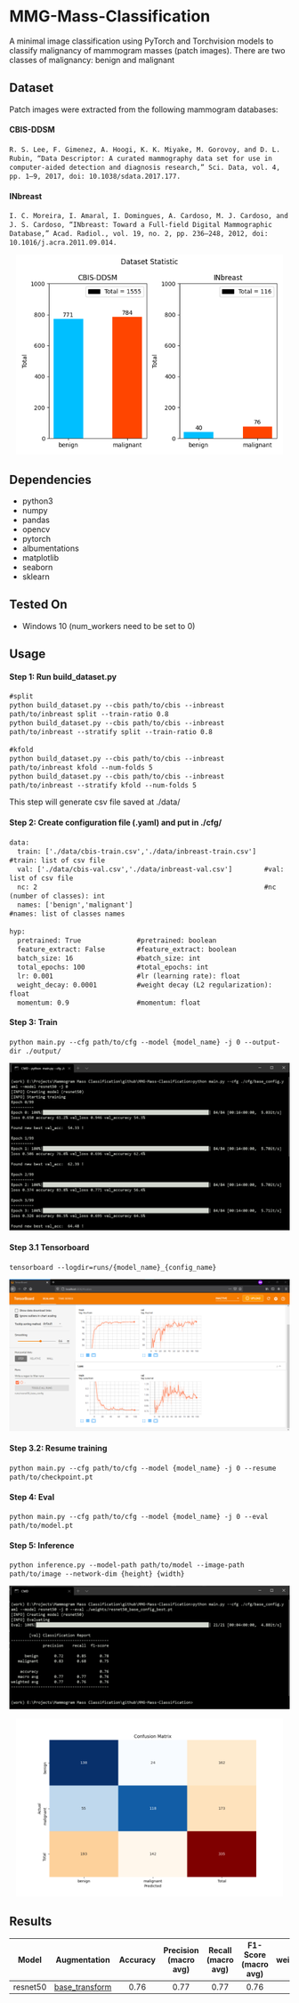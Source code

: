 # MMG-Mass-Classification
A minimal image classification using PyTorch and Torchvision models to classify malignancy of mammogram masses (patch images).
There are two classes of malignancy: benign and malignant

## Dataset
Patch images were extracted from the following mammogram databases:
#### CBIS-DDSM
```
R. S. Lee, F. Gimenez, A. Hoogi, K. K. Miyake, M. Gorovoy, and D. L. Rubin, “Data Descriptor: A curated mammography data set for use in computer-aided detection and diagnosis research,” Sci. Data, vol. 4, pp. 1–9, 2017, doi: 10.1038/sdata.2017.177.
```
#### INbreast
```
I. C. Moreira, I. Amaral, I. Domingues, A. Cardoso, M. J. Cardoso, and J. S. Cardoso, “INbreast: Toward a Full-field Digital Mammographic Database,” Acad. Radiol., vol. 19, no. 2, pp. 236–248, 2012, doi: 10.1016/j.acra.2011.09.014.
```

<p align="center">
  <img width="480" height="360" src="assets/stats.png">
</p>


## Dependencies
- python3
- numpy
- pandas
- opencv
- pytorch
- albumentations
- matplotlib
- seaborn
- sklearn

## Tested On
- Windows 10 (num_workers need to be set to 0)

## Usage
#### Step 1: Run build_dataset.py
```
#split
python build_dataset.py --cbis path/to/cbis --inbreast path/to/inbreast split --train-ratio 0.8
python build_dataset.py --cbis path/to/cbis --inbreast path/to/inbreast --stratify split --train-ratio 0.8

#kfold
python build_dataset.py --cbis path/to/cbis --inbreast path/to/inbreast kfold --num-folds 5
python build_dataset.py --cbis path/to/cbis --inbreast path/to/inbreast --stratify kfold --num-folds 5
```
This step will generate csv file saved at ./data/

#### Step 2: Create configuration file (.yaml) and put in ./cfg/
```
data:
  train: ['./data/cbis-train.csv','./data/inbreast-train.csv']  #train: list of csv file
  val: ['./data/cbis-val.csv','./data/inbreast-val.csv']        #val: list of csv file
  nc: 2                                                         #nc (number of classes): int
  names: ['benign','malignant']                                 #names: list of classes names

hyp:
  pretrained: True              #pretrained: boolean              
  feature_extract: False        #feature_extract: boolean
  batch_size: 16                #batch_size: int
  total_epochs: 100             #total_epochs: int
  lr: 0.001                     #lr (learning rate): float
  weight_decay: 0.0001          #weight decay (L2 regularization): float
  momentum: 0.9                 #momentum: float
```

#### Step 3: Train
```
python main.py --cfg path/to/cfg --model {model_name} -j 0 --output-dir ./output/
```
![training](assets/training.png)

#### Step 3.1 Tensorboard
```
tensorboard --logdir=runs/{model_name}_{config_name}
```
![tensorboard](assets/tensorboard.png)

#### Step 3.2: Resume training
```
python main.py --cfg path/to/cfg --model {model_name} -j 0 --resume path/to/checkpoint.pt
```

#### Step 4: Eval
```
python main.py --cfg path/to/cfg --model {model_name} -j 0 --eval path/to/model.pt
```

#### Step 5: Inference
```
python inference.py --model-path path/to/model --image-path path/to/image --network-dim {height} {width}
```

![eval](assets/eval.png)
<p align="center">
  <img width="480" height="320" src="assets/confusion-matrix.png">
</p>

## Results
| Model | Augmentation | Accuracy | Precision (macro avg) | Recall (macro avg) | F1-Score (macro avg) | weights | config |
| :---: | :----------: | :------: | :-------------------: | :----------------: | :------------------: | :-----: | :----: |
| resnet50 | [base_transform](cfg/base_transform.py) | 0.76 | 0.77 | 0.77 | 0.76 | - | [cfg](cfg/base_config.yaml) | 
